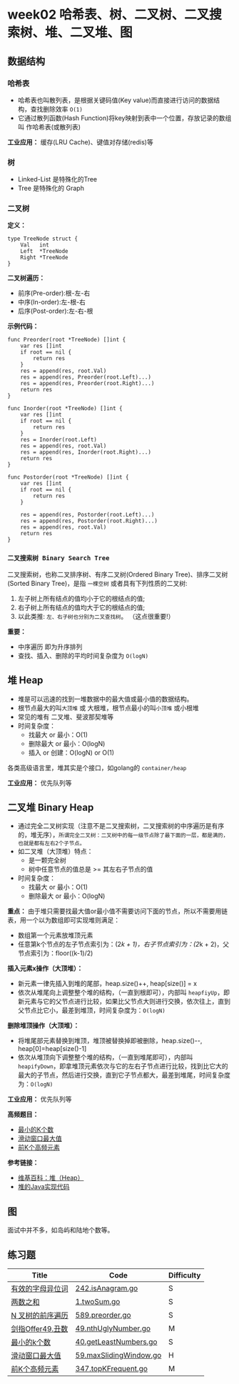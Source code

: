 # week02 哈希表、树、二叉树、二叉搜索树、堆、二叉堆、图

## 数据结构

### 哈希表

- 哈希表也叫散列表，是根据关键码值(Key value)而直接进行访问的数据结构，查找删除效率 `O(1)`
- 它通过散列函数(Hash Function)将key映射到表中一个位置，存放记录的数组叫 作哈希表(或散列表)

**工业应用：** 缓存(LRU Cache)、键值对存储(redis)等

### 树

- Linked-List 是特殊化的Tree
- Tree 是特殊化的 Graph

### 二叉树

**定义：**

```golang
type TreeNode struct {
    Val   int
    Left  *TreeNode
    Right *TreeNode
}
```

**二叉树遍历：**

- 前序(Pre-order):根-左-右
- 中序(In-order):左-根-右
- 后序(Post-order):左-右-根

**示例代码：**

```golang
func Preorder(root *TreeNode) []int {
    var res []int
    if root == nil {
        return res
    }
    res = append(res, root.Val)
    res = append(res, Preorder(root.Left)...)
    res = append(res, Preorder(root.Right)...)
    return res
}

func Inorder(root *TreeNode) []int {
    var res []int
    if root == nil {
        return res
    }
    res = Inorder(root.Left)
    res = append(res, root.Val)
    res = append(res, Inorder(root.Right)...)
    return res
}

func Postorder(root *TreeNode) []int {
    var res []int
    if root == nil {
        return res
    }

    res = append(res, Postorder(root.Left)...)
    res = append(res, Postorder(root.Right)...)
    res = append(res, root.Val)
    return res
}
```

### `二叉搜索树 Binary Search Tree`

二叉搜索树，也称二叉排序树、有序二叉树(Ordered Binary Tree)、排序二叉树(Sorted Binary Tree)，是指 `一棵空树` 或者具有下列性质的二叉树:

1. 左子树上所有结点的值均小于它的根结点的值;
2. 右子树上所有结点的值均大于它的根结点的值;
3. 以此类推: `左、右子树也分别为二叉查找树`。 （这点很重要!）

**重要：**

- 中序遍历 即为升序排列
- 查找、插入、删除的平均时间复杂度为 `O(logN)`

## 堆 Heap

- 堆是可以迅速的找到一堆数据中的最大值或最小值的数据结构。
- 根节点最大的叫`大顶堆` 或 大根堆，根节点最小的叫`小顶堆` 或小根堆
- 常见的堆有 二叉堆、斐波那契堆等
- 时间复杂度：
  - 找最大 or 最小：O(1)
  - 删除最大 or 最小：O(logN)
  - 插入 or 创建：O(logN) or O(1)

各类高级语言里，堆其实是个接口，如golang的 `container/heap`

**工业应用：** 优先队列等

## 二叉堆 Binary Heap

- 通过完全二叉树实现（注意不是二叉搜索树，二叉搜索树的中序遍历是有序的，堆无序），`所谓完全二叉树：二叉树中的每一级节点除了最下面的一层，都是满的，也就是都有左右2个子节点。`
- 如二叉堆（大顶堆）特点：
  - 是一颗完全树
  - 树中任意节点的值总是 >= 其左右子节点的值
- 时间复杂度：
  - 找最大 or 最小：O(1)
  - 删除最大 or 最小：O(logN)

**重点：** 由于堆只需要找最大值or最小值不需要访问下面的节点，所以不需要用链表，用一个以为数组即可实现堆则满足：

- 数组第一个元素放堆顶元素
- 任意第k个节点的左子节点索引为：(2*k + 1)，右子节点索引为：(2*k + 2)，父节点索引为：floor((k-1)/2)

**插入元素x操作（大顶堆）：**

- 新元素一律先插入到堆的尾部，heap.size()++, heap[size()] = x
- 依次从堆尾向上调整整个堆的结构，（一直到根即可），内部叫 `heapfiyUp`，即新元素与它的父节点进行比较，如果比父节点大则进行交换，依次往上，直到父节点比它小，最差到堆顶，时间复杂度为：`O(logN)`

**删除堆顶操作（大顶堆）：**

- 将堆尾部元素替换到堆顶，堆顶被替换掉即被删除，heap.size()--, heap[0]=heap[size()-1]
- 依次从堆顶向下调整整个堆的结构，（一直到堆尾即可），内部叫 `heapifyDown`，即拿堆顶元素依次与它的左右子节点进行比较，找到比它大的最大的子节点，然后进行交换，直到它子节点都大，最差到堆尾，时间复杂度为：`O(logN)`

**工业应用：** 优先队列等

**高频题目：**

- [最小的K个数](https://leetcode-cn.com/problems/zui-xiao-de-kge-shu-lcof/)
- [滑动窗口最大值](https://leetcode-cn.com/problems/sliding-window-maximum/)
- [前K个高频元素](https://leetcode-cn.com/problems/top-k-frequent-elements/)

**参考链接：**

- [维基百科：堆（Heap）](https://en.wikipedia.org/wiki/Heap_(data_structure))
- [堆的Java实现代码](https://shimo.im/docs/Lw86vJzOGOMpWZz2/read)

## 图

面试中并不多，如岛屿和陆地个数等。

## 练习题

| Title | Code | <span id="Top">Difficulty</span> |
| ----- | ---- | -------------------------------- |
[有效的字母异位词](https://leetcode-cn.com/problems/valid-anagram/description/)|[242.isAnagram.go](242.isAnagram.go)|S|
[两数之和](https://leetcode-cn.com/problems/two-sum/description/)|[1.twoSum.go](1.twoSum.go)|S|
[N 叉树的前序遍历](https://leetcode-cn.com/problems/n-ary-tree-preorder-traversal/description/)|[589.preorder.go](589.preorder.go)|S|
[剑指Offer49.丑数](https://leetcode-cn.com/problems/chou-shu-lcof/)|[49.nthUglyNumber.go](49.nthUglyNumber.go)|M|
[最小的k个数](https://leetcode-cn.com/problems/zui-xiao-de-kge-shu-lcof/)|[40.getLeastNumbers.go](40.getLeastNumbers.go)|S|
[滑动窗口最大值](https://leetcode-cn.com/problems/sliding-window-maximum/)|[59.maxSlidingWindow.go](59.maxSlidingWindow.go)|H|
[前K个高频元素](https://leetcode-cn.com/problems/top-k-frequent-elements/)|[347.topKFrequent.go](347.topKFrequent.go)|M|
